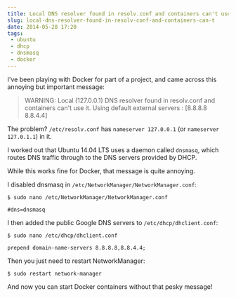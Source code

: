 ---title: Local DNS resolver found in resolv.conf and containers can't use itslug: local-dns-resolver-found-in-resolv-conf-and-containers-can-tdate: 2014-05-28 17:20tags:  - ubuntu - dhcp - dnsmasq - docker---I've been playing with Docker for part of a project, and came across this annoying but important message:

> WARNING: Local (127.0.0.1) DNS resolver found in resolv.conf and containers can't use it. Using default external servers : [8.8.8.8 8.8.4.4]

The problem? `/etc/resolv.conf` has `nameserver 127.0.0.1` (or `nameserver 127.0.1.1`) in it.

I worked out that Ubuntu 14.04 LTS uses a daemon called `dnsmasq`, which routes DNS traffic through to the DNS servers provided by DHCP.

While this works fine for Docker, that message is quite annoying.

I disabled dnsmasq in `/etc/NetworkManager/NetworkManager.conf`:

    $ sudo nano /etc/NetworkManager/NetworkManager.conf
    
    #dns=dnsmasq

I then added the public Google DNS servers to `/etc/dhcp/dhclient.conf`:

    $ sudo nano /etc/dhcp/dhclient.conf

    prepend domain-name-servers 8.8.8.8,8.8.4.4;

Then you just need to restart NetworkManager: 

    $ sudo restart network-manager

And now you can start Docker containers without that pesky message!